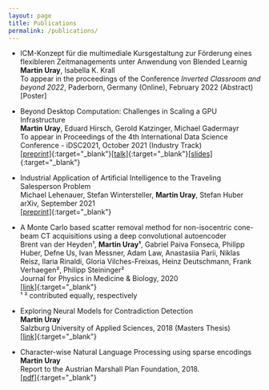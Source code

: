 ```yaml
---
layout: page
title: Publications
permalink: /publications/
---
```



- ICM-Konzept für die multimediale Kursgestaltung zur Förderung eines flexibleren Zeitmanagements unter Anwendung von Blended Learnig <br/>
__Martin Uray__, Isabella K. Krall <br/>
To appear in the proceedings of the Conference _Inverted Classroom and beyond 2022_, Paderborn, Germany (Online), February 2022 (Abstract) <br/>
[Poster]

- Beyond Desktop Computation: Challenges in Scaling a GPU Infrastructure <br/>
__Martin Uray__, Eduard Hirsch, Gerold Katzinger, Michael Gadermayr<br/>
To appear in Proceedings of the 4th International Data Science Conference - iDSC2021, October 2021 (Industry Track)<br/>
[[preprint]](https://arxiv.org/abs/2110.05156){:target="_blank"}[[talk]](https://youtu.be/67dDyaZ-riU?t=157){:target="_blank"}[[slides]](https://uray.at/downloads/publications/idsc2021_presentation.pdf){:target="_blank"}

- Industrial Application of Artificial Intelligence to the Traveling Salesperson Problem<br/>
Michael Lehenauer, Stefan Wintersteller, __Martin Uray__, Stefan Huber<br/>
arXiv, September 2021<br/>
[[preprint]](https://arxiv.org/abs/2109.14392){:target="_blank"}

- A Monte Carlo based scatter removal method for non-isocentric cone-beam CT acquisitions using a deep convolutional autoencoder <br/>
Brent van der Heyden¹, __Martin Uray¹__, Gabriel Paiva Fonseca, Philipp Huber, Defne Us, Ivan Messner, Adam Law, Anastasiia Parii, Niklas Reisz, Ilaria Rinaldi, Gloria Vilches-Freixas, Heinz Deutschmann, Frank Verhaegen², Philipp Steininger²<br/>
Journal for Physics in Medicine & Biology, 2020 <br/>
[[link]](https://doi.org/10.1088/1361-6560/ab8954){:target="_blank"}  <br/>
¹ ² contributed equally, respectively

- Exploring Neural Models for Contradiction Detection  <br/>
__Martin Uray__  <br/>
Salzburg University of Applied Sciences, 2018 (Masters Thesis)  <br/>
[[link]](https://permalink.obvsg.at/fsa/AC15286606){:target="_blank"}

- Character-wise Natural Language Processing using sparse encodings <br/>
__Martin Uray__  <br/>
Report to the Austrian Marshall Plan Foundation, 2018.  <br/>
[[pdf]](https://www.marshallplan.at/images/All-Papers/MP-2018/Uray+Martin_800.pdf){:target="_blank"}
